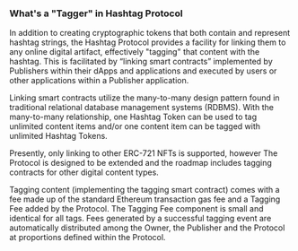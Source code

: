 ### What's a "Tagger" in Hashtag Protocol

In addition to creating cryptographic tokens that both contain
and represent hashtag strings, the Hashtag Protocol provides a
facility for linking them to any online digital artifact,
effectively "tagging" that content with the hashtag. This is
facilitated by “linking smart contracts” implemented by
Publishers within their dApps and applications and executed by
users or other applications within a Publisher application.

Linking smart contracts utilize the many-to-many design
pattern found in traditional relational database management
systems (RDBMS). With the many-to-many relationship, one
Hashtag Token can be used to tag unlimited content items
and/or one content item can be tagged with unlimited Hashtag
Tokens.

Presently, only linking to other ERC-721 NFTs is supported,
however The Protocol is designed to be extended and the
roadmap includes tagging contracts for other digital content
types.

Tagging content (implementing the tagging smart contract)
comes with a fee made up of the standard Ethereum transaction
gas fee and a Tagging Fee added by the Protocol. The Tagging
Fee component is small and identical for all tags. Fees
generated by a successful tagging event are automatically
distributed among the Owner, the Publisher and the Protocol at
proportions defined within the Protocol.
